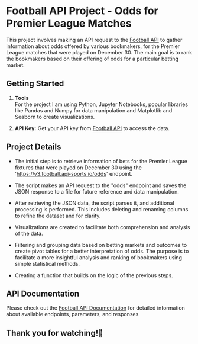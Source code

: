 # Football API Project - Odds for Premier League Matches

This project involves making an API request to the [Football API](https://www.api-football.com/) to gather information about odds offered by various bookmakers, for the Premier League matches that were played on December 30. The main goal is to rank the bookmakers based on their offering of odds for a particular betting market.

## Getting Started
1. **Tools**    
   For the project I am using Python, Jupyter Notebooks, popular libraries like Pandas and Numpy for data manipulation and Matplotlib and Seaborn to create visualizations.

2. **API Key:**
   Get your API key from [Football API](https://www.api-football.com/) to access the data.

## **Project Details**
   - The initial step is to retrieve information of bets for the Premier League fixtures that were played on December 30 using the 'https://v3.football.api-sports.io/odds' endpoint.

   - The script makes an API request to the "odds" endpoint and saves the JSON response to a file for future reference and data manipulation.

   - After retrieving the JSON data, the script parses it, and additional processing is performed. This includes deleting and renaming columns to refine the dataset and for clarity.

   - Visualizations are created to facilitate both comprehension and analysis of the data.
   
   - Filtering and grouping data based on betting markets and outcomes to create pivot tables for a better interpretation of odds. The purpose is to facilitate a more insightful analysis and ranking of bookmakers using simple statistical methods.

   - Creating a function that builds on the logic of the previous steps.

## API Documentation

Please check out the [Football API Documentation](https://www.api-football.com/documentation-v3) for detailed information about available endpoints, parameters, and responses. 

## Thank you for watching!🚀
